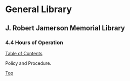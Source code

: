 [0]: /README.md
[4.4]: hours-of-operation.md

# General Library
## J. Robert Jamerson Memorial Library
### 4.4 Hours of Operation
[Table of Contents][0]

Policy and Procedure.

[Top][4.4]